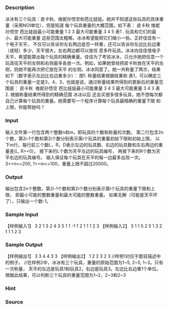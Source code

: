 
### Description
冰冰有三个玩具：皮卡秋、维妮孙悟空和芭比娃娃。她并不知道这些玩具的具体重量（采用NOI单位），但是知道
每个玩具重量的大概范围，如下表： 皮卡秋 维妮孙悟空 芭比娃娃最小可能重量 1 2 3 最大可能重量 3 4 5 表1
. 玩具和它们的最小、最大可能重量 这些范围太粗略，冰冰希望能把它们缩小一些。正好佳佳有一个电子天平，
不仅可以告诉你左右两边是否一样重，还可以告诉你左边比右边重（或轻）多少。天平很大，左右两边都可以放任
意多件玩具。冰冰向佳佳借电子天平，希望能算出每个玩具的精确重量。佳佳为了考验冰冰，只允许她把任意一个
玩具往天平的左侧和右侧最多各放一次。例如，如果她曾经把皮卡秋放在天平的左侧，则她不能再次把它放在天平
的左侧。冰冰同意了。她一共称量了两次，结果如下（数字表示左边比右边重多少）： 图1. 称量结果根据结果和
表1，可以确定三个玩具的重量一定是3，4，3，也就是说，通过称量结果所得到的更新后的重量范围是： 皮卡秋 
维妮孙悟空 芭比娃娃最小可能重量 3 4 3 最大可能重量 3 4 3 表2. 根据称量结果所得到的精确范围 冰冰以后
还会买很多很多玩具，她不想每次都自己计算每个玩具的重量。她需要写一个程序计算每个玩具最精确的重量下限
和上限，你能帮她吗？
### Input
输入文件第一行包含两个整数n和m，即玩具的个数和称量的次数。
第二行包含2n个数，第2i-1个数和第2i个数分别表示第i个玩具的重量初始下限和初始上限。
以下m行，每行前三个数L，R，D表示左边的玩具数、右边的玩具数和左右两边的重量差(L, R>=0)，
接下来的L个数为天平左边的玩具编号，
再接下来的R个数为天平右边的玩具编号。
输入保证每个玩具在天平的每一边最多出现一次。
3<=n<=200, 1<=m<=100，重量上限不超过20000。
### Output
输出包含2n个整数，第2i-1个数和第2i个数分别表示第i个玩具的重量下限和上限，
即最小可能的整数重量和最大可能的整数重量。
如果无解（可能是天平坏了），只输出一个数-1。
### Sample Input
【样例输入1】
3 2
1 3 2 4 3 5
1 1 -1 1 2
1 1 1 2 3
【样例输入2】
3 1
1 5 2 5 1 3
2 1 1 1 2 3

### Sample Output
【样例输出1】
3 3 4 4 3 3
【样例输出2】
1 2 2 3 2 3
//样例1对应于题目描述中的例子。
//在样例2中，冰冰有三个玩具，重量的原始范围为1~5, 2~5, 1~3。只有一次称量，
天平的左边是玩具1和玩具2，右边是玩具3。左边比右边重1个单位。
根据此结果，可以判断三个玩具的重量范围为1~2，2~3和2~3
### Hint

### Source
